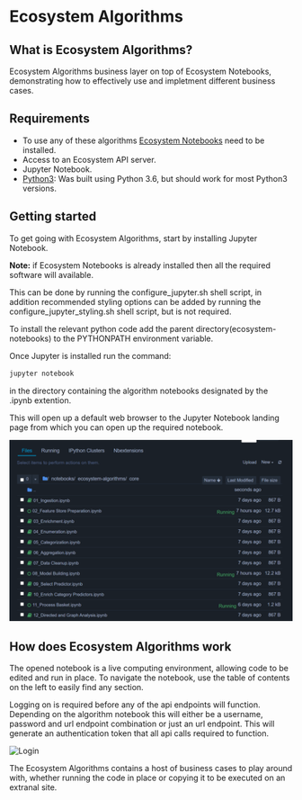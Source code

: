 # Ecosystem Algorithms

## What is Ecosystem Algorithms?

Ecosystem Algorithms business layer on top of Ecosystem Notebooks, demonstrating how to effectively use and impletment different business cases.

## Requirements

* To use any of these algorithms [Ecosystem Notebooks](https://github.com/ecosystemai/ecosystem-algorithms) need to be installed.
* Access to an Ecosystem API server.
* Jupyter Notebook.
* [Python3](https://www.python.org/downloads/): Was built using Python 3.6, but should work for most Python3 versions.

## Getting started

To get going with Ecosystem Algorithms, start by installing Jupyter Notebook.

**Note:** if Ecosystem Notebooks is already installed then all the required software will available.

This can be done by running the configure_jupyter.sh shell script, in addition recommended styling options can be added by running the configure_jupyter_styling.sh shell script, but is not required.

To install the relevant python code add the parent directory(ecosystem-notebooks) to the PYTHONPATH environment variable. 

Once Jupyter is installed run the command:
```bash
jupyter notebook
```
in the directory containing the algorithm notebooks designated by the .ipynb extention.

This will open up a default web browser to the Jupyter Notebook landing page from which you can open up the required notebook.

![Jupyter Landing Page](https://github.com/ecosystemai/ecosystem-algorithms/blob/master/docs/images/jupyter_landing_page.png "Jupyter Landing Page")

## How does Ecosystem Algorithms work

The opened notebook is a live computing environment, allowing code to be edited and run in place. 
To navigate the notebook, use the table of contents on the left to easily find any section.

Logging on is required before any of the api endpoints will function. Depending on the algorithm notebook this will either be a username, password and url endpoint combination or just an url endpoint. This will generate an authentication token that all api calls required to function.

![Login](https://github.com/ecosystemai/ecosystem-algorithms/blob/master/docs/images/login.png "Login")

The Ecosystem Algorithms contains a host of business cases to play around with, whether running the code in place or copying it to be executed on an extranal site.